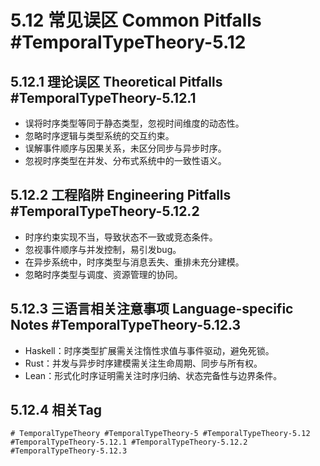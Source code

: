 # 5.12 常见误区 Common Pitfalls #TemporalTypeTheory-5.12

## 5.12.1 理论误区 Theoretical Pitfalls #TemporalTypeTheory-5.12.1

- 误将时序类型等同于静态类型，忽视时间维度的动态性。
- 忽略时序逻辑与类型系统的交互约束。
- 误解事件顺序与因果关系，未区分同步与异步时序。
- 忽视时序类型在并发、分布式系统中的一致性语义。

## 5.12.2 工程陷阱 Engineering Pitfalls #TemporalTypeTheory-5.12.2

- 时序约束实现不当，导致状态不一致或竞态条件。
- 忽视事件顺序与并发控制，易引发bug。
- 在异步系统中，时序类型与消息丢失、重排未充分建模。
- 忽略时序类型与调度、资源管理的协同。

## 5.12.3 三语言相关注意事项 Language-specific Notes #TemporalTypeTheory-5.12.3

- Haskell：时序类型扩展需关注惰性求值与事件驱动，避免死锁。
- Rust：并发与异步时序建模需关注生命周期、同步与所有权。
- Lean：形式化时序证明需关注时序归纳、状态完备性与边界条件。

## 5.12.4 相关Tag

`# TemporalTypeTheory #TemporalTypeTheory-5 #TemporalTypeTheory-5.12 #TemporalTypeTheory-5.12.1 #TemporalTypeTheory-5.12.2 #TemporalTypeTheory-5.12.3`
